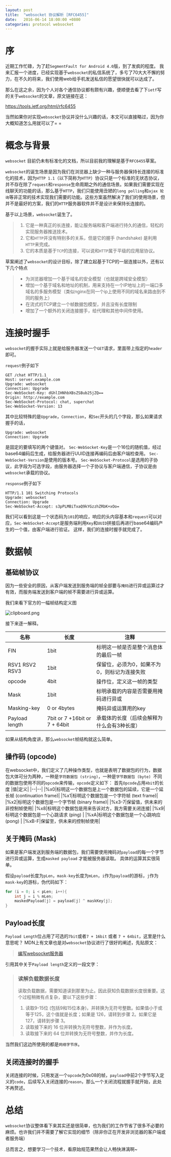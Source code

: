 ```yaml
---
layout: post
title:  "websocket 协议解析 [RFC6455]"
date:   2016-06-14 18:00:00 +0800
categories: protocol websocket
---
```


# 序
近期工作忙碌，为了赶`SegmentFault for Android 4.0`版，到了发疯的程度。
我来汇报一个进度，已经实现基于`websocket`的私信系统了，多亏了70大大不懈的努力，在不久的将来，我们使用web给手机发送私信的愿望很快就可以达成了。

那么在这之余，因为个人对各个通信协议都有颇有兴趣，便顺便去看了下`ietf`写的关于`websocket`的文章，原文链接在这：

https://tools.ietf.org/html/rfc6455

当然如果你对实现`websocket`协议并没什么兴趣的话，本文可以直接略过，因为你大概知道怎么用就可以了= =

# 概念与背景
`websocket` 目前仍未有标准化的文档，所以目前我的理解是基于`RFC6455`草案。

`websocket`的诞生场景是因为我们在浏览器上缺少一种与服务器保持长连接的标准化的技术，因为`HTTP 1.1`（以下简称为`HTTP`）协议只是一个标准的无状态协议，并不存在除了`request`和`response`生命周期之外的通信场景。如果我们需要实现在线聊天的功能的话，那么基于`HTTP`，我们只能使用丑陋的`long polling`和`ajax 轮询`等非正常的技术实现我们需要的功能。这些方案虽然解决了我们的使用场景，但并不是最好的方案，我们的`HTTP`服务器软件并不是设计来保持长连接的。

基于以上场景，`websocket`诞生了。
> 1. 它是一种真正的长连接，能让服务端和客户端进行持久的通信，轻松的实现服务器推送技术。
> 2. 它和`HTTP`并没有特别多的关系，但是它的握手 (handshake) 是利用`HTTP`来完成。
> 3. 它的本质是基于`TCP`的连接，可以说和`HTTP`属于平级的应用层协议。

草案阐述了`websocket`的设计目标，除了建立起基于TCP的一层连接以外，还有以下几个特点
> - 为浏览器增加一个基于域名的安全模型（也就是跨域安全模型）
> - 增加一个基于域名和地址的机制，用来支持在一个IP地址上的一端口多域名的多服务模型（类似nginx在同一个ip上使用不同的域名来路由到不同的服务上）
> - 在流式的TCP建立一个帧数据包模型，并且没有长度限制
> - 增加了一个额外的关闭连接握手，给代理和其他中间件使用。

# 连接时握手
`websocket`的握手实际上就是给服务器发送一个`GET`请求，里面带上指定的`header`即可。

`request`例子如下

```
GET /chat HTTP/1.1
Host: server.example.com
Upgrade: websocket
Connection: Upgrade
Sec-WebSocket-Key: dGhlIHNhbXBsZSBub25jZQ==
Origin: http://example.com
Sec-WebSocket-Protocol: chat, superchat
Sec-WebSocket-Version: 13
```

其中比较特殊的是`Upgrade`，`Connection`，和`Sec`开头的几个字段，那么如果请求握手的话，
```
Upgrade: websocket
Connection: Upgrade
```
是固定的要填写的两个键值对。
`Sec-WebSocket-Key`是一个16位的随机值，经过base64编码后生成，给服务器进行UUID连接再编码后由客户端检查用。
`Sec-WebSocket-Version`是使用的版本号。
`Sec-WebSocket-Protocol`是选用的子协议，此字段为可选字段，由服务器选择一个子协议与客户端通信，子协议是由`websocket`承载的协议。

`response`例子如下
```
HTTP/1.1 101 Switching Protocols
Upgrade: websocket
Connection: Upgrade
Sec-WebSocket-Accept: s3pPLMBiTxaQ9kYGzzhZRbK+xOo=
```
我们可以看到这是一个状态码为`101`的响应，响应的头内容基本和`request`可以对应，`Sec-WebSocket-Accept`是服务端利用`Key`和`UUID`拼接后再进行base64编码产生的一个值，由客户端进行验证。
这样，我们的连接时握手就完成了。

# 数据帧

## 基础帧协议
因为一些安全的原因，从客户端发送到服务端的帧全部要与`掩码`进行异或运算过才有效，而服务端发送到客户端的帧不需要进行异或运算。

我们来看下官方的一幅帧结构定义图

![clipboard.png](/img/bVxZFC)

接下来逐一解释。

|名称|长度|注释|
|--|--|--|
|FIN|1bit|标明这一帧是否是整个消息体的最后一帧|
|RSV1 RSV2 RSV3|1bit|保留位，必须为0，如果不为0，则标记为连接失败|
|opcode|4bit|操作位，定义这一帧的类型|
|Mask|1bit|标明承载的内容是否需要用掩码进行异或|
|Masking-key|0 or 4bytes|掩码异或运算用的key|
|Payload length|7bit or 7 +16bit or 7 + 64bit|承载体的长度（后续会解释为什么会有3种长度）|

如果从结构角度讲，那么`websocket`帧结构就这么简单。

## 操作码 (opcode)

在websocket中，我们定义了几种操作类型，也就是表明了数据包的行为，数据包大体可分为两种，一种是`字符数据包 (string)`，一种是`字节数据包 (byte) `不同的数据包使用不同的`opcode`来传输，`opcode`定义如下：
首先`Opcode`占用`4bit`的长度
|值|定义|
|--|--|
|%x0|标明这一个数据包是上一个数据包的延续，它是一个延长帧 (continuation frame)|
|%x1|标明这个数据包是一个字符帧 (text frame)|
|%x2|标明这个数据包是一个字节帧 (binary frame)|
|%x3-7|保留值，供未来的非控制帧使用|
|%x8|标明这个数据包是用来告诉对方，我方需要关闭连接|
|%x9|标明这个数据包是一个心跳请求 (ping) |
|%xA|标明这个数据包是一个心跳响应 (pong) |
|%xB-F|保留至，供未来的控制帧使用|

## 关于掩码 (Mask)

如果是客户端发送到服务端的数据包，我们需要使用掩码对`payload`的每一个字节进行异或运算，生成`masked payload` 才能被服务器读取。
具体的运算其实很简单。

假设`payload`长度为`pLen`，`mask-key`长度为`mLen`，`i`作为`payload`的游标，`j`作为`mask-key`的游标，伪代码如下：
```java
for (i = 0; i < pLen; i++){
    int j = i % mLen;
    maskedPayload[j] = payload[j] ^ maskKey[j];
}
```


## Payload长度
`Payload Length`位占用了可选的`7bit`或者`7 + 16bit` 或者 `7 + 64bit`，这里是什么意思呢？ MDN上有文章也是对`websocket`协议进行了很好的阐述，先贴原文：

> [编写websocket服务器](https://developer.mozilla.org/zh-CN/docs/WebSockets/Writing_WebSocket_servers)

引用其中关于`Payload length`定义的一段文字：

> ### 读解负载数据长度
> 读取负载数据，需要知道读到那里为止。因此获知负载数据长度很重要。这个过程稍微有点复杂，要以下这些步骤：
> 1. 读取9-15位 (包括9和15位本身)，并转换为无符号整数。如果值小于或等于125，这个值就是长度；如果是 126，请转到步骤 2。如果它是 127，请转到步骤 3。
> 2. 读取接下来的 16 位并转换为无符号整数，并作为长度。
> 3. 读取接下来的 64 位并转换为无符号整数，并作为长度。

当然我们这边所使用的都是`网络字节序`。

## 关闭连接时的握手

关闭连接的时候，只用发送一个`opcode`为0x08的帧，`payload`中前2个字节写入定义的`code`，后续写入关闭连接的`reason`，那么一个关闭流程就握手就开始，此处不再赘述。

# 总结
`websocket`协议整体看下来其实还是很简单，也为我们的工作节省了很多不必要的麻烦。也许我们并不需要了解它实现的细节（除非你正在开发非浏览器的客户端或者服务端）

总而言之，想要学习一个技术，看原始规范果然会让人畅快淋漓啊~


